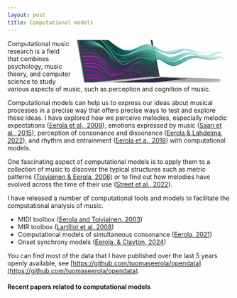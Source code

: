 ```yaml
---
layout: post
title: Computational models
---
```


<center>
<div>
<img src="../images/computational_model.png" align="right" width=360 alt="Computational models of music" hspace="0"/>
</div>
</center>

Computational music research is a field that combines psychology, music theory, and computer science to study various aspects of music, such as perception and cognition of music.

Computational models can help us to express our ideas about musical processes in a precise way that offers precise ways to test and explore these ideas. I have explored how we perceive melodies, especially melodic expectations ([Eerola et al., 2009](http://doi.org/https://doi.org/10.1177/102986490901300203)), emotions expressed by music ([Saari et al., 2015](http://doi.org/10.1109/TAFFC.2015.2462841)), perception of consonance and dissonance ([Eerola & Lahdelma, 2022](https://doi.org/10.1177/2059204321103047)), and rhythm and entrainment ([Eerola et a., 2018](http://doi.org/http://dx.doi.org/10.1098/rsos.171520)) with computational models.

One fascinating aspect of computational models is to apply them to a collection of music to discover the typical structures such as metric patterns ([Toiviainen & Eerola, 2006](http://doi.org/10.1121/1.2146084)) or to find out how melodies have evolved across the time of their use ([Street et al., 2022](http://doi.org/https://doi.org/10.1057/s41599-022-01139-y)).

I have released a number of computational tools and models to facilitate the computational analysis of music. 

* MIDI toolbox ([Eerola and Toiviainen, 2003](https://github.com/miditoolbox/))
* MIR toolbox ([Lartillot et al. 2008](https://doi.org/10.1007/978-3-540-78246-9_31))
* Computational models of simultaneous consonance ([Eerola, 2021](https://github.com/tuomaseerola/inconMore))
* Onset synchrony models ([Eerola, & Clayton, 2024](https://tuomaseerola.github.io/onsetsync/articles/onsetsync.html))

You can find most of the data that I have published over the last 5 years openly available, see [https://github.com/tuomaseerola/opendata](https://github.com/tuomaseerola/opendata). 

#### Recent papers related to computational models

<script src="https://bibbase.org/show?bib=https%3A%2F%2Ftuomaseerola.github.io%2FEerola.bib&commas=true&jsonp=1&filter=keywords:Computational,type:article&folding=0&theme=simple&limit=5&hidemenu=true&authorFirst=true"></script>

